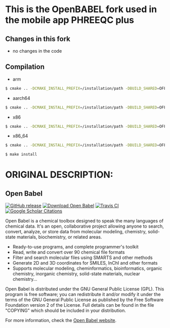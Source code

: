 # This is the OpenBABEL fork used in the mobile app PHREEQC plus

## Changes in this fork

* no changes in the code

## Compilation

* arm
```bash
$ cmake .. -DCMAKE_INSTALL_PREFIX=/installation/path -DBUILD_SHARED=OFF -DENABLE_OPENMP=OFF -DCMAKE_C_COMPILER=/path/to/armv7a-linux-androideabi33-clang -DCMAKE_CXX_COMPILER=/path/to/armv7a-linux-androideabi33-clang++ -DCMAKE_EXE_LINKER_FLAGS="-static-libstdc++"
```

* aarch64
```bash
$ cmake .. -DCMAKE_INSTALL_PREFIX=/installation/path -DBUILD_SHARED=OFF -DENABLE_OPENMP=OFF -DCMAKE_C_COMPILER=/path/to/aarch64-linux-android33-clang -DCMAKE_CXX_COMPILER=/path/to/aarch64-linux-android33-clang++ -DCMAKE_EXE_LINKER_FLAGS="-static-libstdc++"
```

* x86
```bash
$ cmake .. -DCMAKE_INSTALL_PREFIX=/installation/path -DBUILD_SHARED=OFF -DENABLE_OPENMP=OFF -DCMAKE_C_COMPILER=/path/to/i686-linux-android33-clang -DCMAKE_CXX_COMPILER=/path/to/i686-linux-android33-clang++ -DCMAKE_EXE_LINKER_FLAGS="-static-libstdc++"
```

* x86_64
```bash
$ cmake .. -DCMAKE_INSTALL_PREFIX=/installation/path -DBUILD_SHARED=OFF -DENABLE_OPENMP=OFF -DCMAKE_C_COMPILER=/path/to/x86_64-linux-android33-clang -DCMAKE_CXX_COMPILER=/path/to/x86_64-linux-android33-clang++ -DCMAKE_EXE_LINKER_FLAGS="-static-libstdc++"
```

```bash
$ make install
```

# ORIGINAL DESCRIPTION:

Open Babel
----------

[![GitHub release](https://img.shields.io/github/release/openbabel/openbabel.svg?maxAge=86400)](https://github.com/openbabel/openbabel/releases)
[![Download Open Babel](https://img.shields.io/sourceforge/dt/openbabel.svg?maxAge=86400)](https://github.com/openbabel/openbabel/releases)
[![Travis CI](https://img.shields.io/travis/openbabel/openbabel.svg)](https://travis-ci.org/openbabel/openbabel)
[![Google Scholar Citations](https://openbabel.org/citations.svg?maxAge=86400)](https://scholar.google.com/scholar?oi=bibs&hl=en&cites=13319995025871922899&as_sdt=5)

Open Babel is a chemical toolbox designed to speak the many languages
of chemical data. It's an open, collaborative project allowing anyone
to search, convert, analyze, or store data from molecular modeling,
chemistry, solid-state materials, biochemistry, or related areas.

* Ready-to-use programs, and complete programmer's toolkit
* Read, write and convert over 90 chemical file formats
* Filter and search molecular files using SMARTS and other methods
* Generate 2D and 3D coordinates for SMILES, InChI and other formats
* Supports molecular modeling, cheminformatics, bioinformatics,
  organic chemistry, inorganic chemistry, solid-state materials,
  nuclear chemistry...

Open Babel is distributed under the GNU General Public License (GPL).
This program is free software; you can redistribute it and/or modify
it under the terms of the GNU General Public License as published by
the Free Software Foundation version 2 of the License. Full details
can be found in the file "COPYING" which should be included in your
distribution.

For more information, check the [Open Babel website](http://openbabel.org/).

